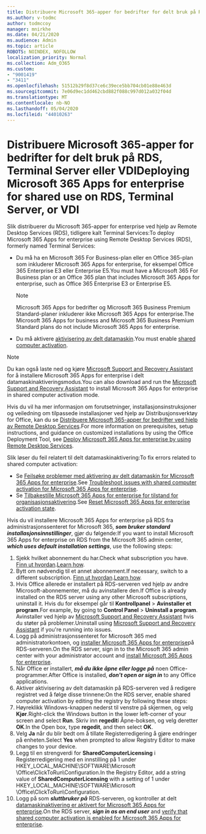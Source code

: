 ```yaml
---
title: Distribuere Microsoft 365-apper for bedrifter for delt bruk på RDS, Terminal Server eller VDI
ms.author: v-todmc
author: todmccoy
manager: mnirkhe
ms.date: 04/21/2020
ms.audience: Admin
ms.topic: article
ROBOTS: NOINDEX, NOFOLLOW
localization_priority: Normal
ms.collection: Adm_O365
ms.custom:
- "9001419"
- "3411"
ms.openlocfilehash: 51512b29f8d37ce6c39ece5bb704cb01e88e463d
ms.sourcegitcommit: 7e06d9ec1dd462cbd882f088c997d012a032f04d
ms.translationtype: MT
ms.contentlocale: nb-NO
ms.lasthandoff: 05/04/2020
ms.locfileid: "44010263"
---
```

# <a name="deploying-microsoft-365-apps-for-enterprise-for-shared-use-on-rds-terminal-server-or-vdi"></a><span data-ttu-id="abc0f-102">Distribuere Microsoft 365-apper for bedrifter for delt bruk på RDS, Terminal Server eller VDI</span><span class="sxs-lookup"><span data-stu-id="abc0f-102">Deploying Microsoft 365 Apps for enterprise for shared use on RDS, Terminal Server, or VDI</span></span>

<span data-ttu-id="abc0f-103">Slik distribuerer du Microsoft 365-apper for enterprise ved hjelp av Remote Desktop Services (RDS), tidligere kalt Terminal Services:</span><span class="sxs-lookup"><span data-stu-id="abc0f-103">To deploy Microsoft 365 Apps for enterprise using Remote Desktop Services (RDS), formerly named Terminal Services:</span></span>
- <span data-ttu-id="abc0f-104">Du må ha en Microsoft 365 For Business-plan eller en Office 365-plan som inkluderer Microsoft 365 Apps for enterprise, for eksempel Office 365 Enterprise E3 eller Enterprise E5.</span><span class="sxs-lookup"><span data-stu-id="abc0f-104">You must have a Microsoft 365 For Business plan or an Office 365 plan that includes Microsoft 365 Apps for enterprise, such as Office 365 Enterprise E3 or Enterprise E5.</span></span>
   > [!NOTE] 
   > <span data-ttu-id="abc0f-105">Microsoft 365 Apps for bedrifter og Microsoft 365 Business Premium Standard-planer inkluderer ikke Microsoft 365 Apps for enterprise.</span><span class="sxs-lookup"><span data-stu-id="abc0f-105">The Microsoft 365 Apps for business and Microsoft 365 Business Premium Standard plans do not include Microsoft 365 Apps for enterprise.</span></span>
- <span data-ttu-id="abc0f-106">Du må aktivere [aktivisering av delt datamaskin](https://docs.microsoft.com/DeployOffice/overview-shared-computer-activation).</span><span class="sxs-lookup"><span data-stu-id="abc0f-106">You must enable [shared computer activation](https://docs.microsoft.com/DeployOffice/overview-shared-computer-activation).</span></span>

> [!NOTE]
> <span data-ttu-id="abc0f-107">Du kan også laste ned og kjøre [Microsoft Support and Recovery Assistant](https://aka.ms/SaRA_OfficeSCA_M365Portal) for å installere Microsoft 365 Apps for enterprise i delt datamaskinaktiveringsmodus.</span><span class="sxs-lookup"><span data-stu-id="abc0f-107">You can also download and run the [Microsoft Support and Recovery Assistant](https://aka.ms/SaRA_OfficeSCA_M365Portal) to install Microsoft 365 Apps for enterprise in shared computer activation mode.</span></span>

<span data-ttu-id="abc0f-108">Hvis du vil ha mer informasjon om forutsetninger, installasjonsinstruksjoner og veiledning om tilpassede installasjoner ved hjelp av Distribusjonsverktøy for Office, kan du se [Distribuere Microsoft 365-apper for bedrifter ved hjelp av Remote Desktop Services](https://docs.microsoft.com/DeployOffice/deploy-microsoft-365-apps-remote-desktop-services).</span><span class="sxs-lookup"><span data-stu-id="abc0f-108">For more information on prerequisites, setup instructions, and guidance on customized installations by using the Office Deployment Tool, see [Deploy Microsoft 365 Apps for enterprise by using Remote Desktop Services](https://docs.microsoft.com/DeployOffice/deploy-microsoft-365-apps-remote-desktop-services).</span></span>

<span data-ttu-id="abc0f-109">Slik løser du feil relatert til delt datamaskinaktivering:</span><span class="sxs-lookup"><span data-stu-id="abc0f-109">To fix errors related to shared computer activation:</span></span>
- <span data-ttu-id="abc0f-110">Se [Feilsøke problemer med aktivering av delt datamaskin for Microsoft 365 Apps for enterprise](https://docs.microsoft.com/DeployOffice/troubleshoot-shared-computer-activation).</span><span class="sxs-lookup"><span data-stu-id="abc0f-110">See [Troubleshoot issues with shared computer activation for Microsoft 365 Apps for enterprise](https://docs.microsoft.com/DeployOffice/troubleshoot-shared-computer-activation).</span></span>
- <span data-ttu-id="abc0f-111">Se [Tilbakestille Microsoft 365 Apps for enterprise for tilstand for organisasjonsaktivering](https://go.microsoft.com/fwlink/?linkid=2109218).</span><span class="sxs-lookup"><span data-stu-id="abc0f-111">See [Reset Microsoft 365 Apps for enterprise activation state](https://go.microsoft.com/fwlink/?linkid=2109218).</span></span>

<span data-ttu-id="abc0f-112">Hvis du vil installere Microsoft 365 Apps for enterprise på RDS fra administrasjonssenteret for Microsoft 365, ***som bruker standard installasjonsinnstillinger***, gjør du følgende:</span><span class="sxs-lookup"><span data-stu-id="abc0f-112">If you want to install Microsoft 365 Apps for enterprise on RDS from the Microsoft 365 admin center, ***which uses default installation settings***, use the following steps:</span></span>

1.    <span data-ttu-id="abc0f-113">Sjekk hvilket abonnement du har.</span><span class="sxs-lookup"><span data-stu-id="abc0f-113">Check what subscription you have.</span></span> <span data-ttu-id="abc0f-114">[Finn ut hvordan](https://docs.microsoft.com/office365/admin/admin-overview/what-subscription-do-i-have).</span><span class="sxs-lookup"><span data-stu-id="abc0f-114">[Learn how](https://docs.microsoft.com/office365/admin/admin-overview/what-subscription-do-i-have).</span></span>
2.    <span data-ttu-id="abc0f-115">Bytt om nødvendig til et annet abonnement.</span><span class="sxs-lookup"><span data-stu-id="abc0f-115">If necessary, switch to a different subscription.</span></span> <span data-ttu-id="abc0f-116">[Finn ut hvordan](https://docs.microsoft.com/office365/admin/subscriptions-and-billing/switch-to-a-different-plan).</span><span class="sxs-lookup"><span data-stu-id="abc0f-116">[Learn how](https://docs.microsoft.com/office365/admin/subscriptions-and-billing/switch-to-a-different-plan).</span></span>
3.    <span data-ttu-id="abc0f-117">Hvis Office allerede er installert på RDS-serveren ved hjelp av andre Microsoft-abonnementer, må du avinstallere den.</span><span class="sxs-lookup"><span data-stu-id="abc0f-117">If Office is already installed on the RDS server using any other Microsoft subscriptions, uninstall it.</span></span> <span data-ttu-id="abc0f-118">Hvis du for eksempel går til **Kontrollpanel** > **Avinstaller et program**.</span><span class="sxs-lookup"><span data-stu-id="abc0f-118">For example, by going to **Control Panel** > **Uninstall a program**.</span></span> <span data-ttu-id="abc0f-119">Avinstaller ved hjelp av [Microsoft Support and Recovery Assistant](https://aka.ms/SARA-OfficeUninstall-Alchemy) hvis du støter på problemer.</span><span class="sxs-lookup"><span data-stu-id="abc0f-119">Uninstall using [Microsoft Support and Recovery Assistant](https://aka.ms/SARA-OfficeUninstall-Alchemy) if you're running into issues.</span></span>
4.    <span data-ttu-id="abc0f-120">Logg på administrasjonssenteret for Microsoft 365 med administratorkontoen, og [installer Microsoft 365 Apps for enterprise](https://portal.office.com/OLS/MySoftware.aspx)på RDS-serveren.</span><span class="sxs-lookup"><span data-stu-id="abc0f-120">On the RDS server, sign in to the Microsoft 365 admin center with your administrator account and [install Microsoft 365 Apps for enterprise](https://portal.office.com/OLS/MySoftware.aspx).</span></span>
5.    <span data-ttu-id="abc0f-121">Når Office er installert, ***må du ikke åpne eller logge på*** noen Office-programmer.</span><span class="sxs-lookup"><span data-stu-id="abc0f-121">After Office is installed, ***don't open or sign in*** to any Office applications.</span></span>
6.    <span data-ttu-id="abc0f-122">Aktiver aktivisering av delt datamaskin på RDS-serveren ved å redigere registret ved å følge disse trinnene:</span><span class="sxs-lookup"><span data-stu-id="abc0f-122">On the RDS server, enable shared computer activation by editing the registry by following these steps:</span></span>
   1. <span data-ttu-id="abc0f-123">Høyreklikk Windows-knappen nederst til venstre på skjermen, og velg **Kjør**.</span><span class="sxs-lookup"><span data-stu-id="abc0f-123">Right-click the Windows button in the lower left-corner of your screen and select **Run**.</span></span> <span data-ttu-id="abc0f-124">Skriv inn **regedit**i Åpne-boksen, og velg deretter **OK**.</span><span class="sxs-lookup"><span data-stu-id="abc0f-124">In the Open box, type **regedit**, and then select **OK**.</span></span>
   2. <span data-ttu-id="abc0f-125">Velg **Ja** når du blir bedt om å tillate Registerredigering å gjøre endringer på enheten.</span><span class="sxs-lookup"><span data-stu-id="abc0f-125">Select **Yes** when prompted to allow Registry Editor to make changes to your device.</span></span>
   3. <span data-ttu-id="abc0f-126">Legg til en strengverdi for **SharedComputerLicensing** i Registerredigering med en innstilling på 1 under HKEY_LOCAL_MACHINE\SOFTWARE\Microsoft \Office\ClickToRun\Configuration.</span><span class="sxs-lookup"><span data-stu-id="abc0f-126">In the Registry Editor, add a string value of **SharedComputerLicensing** with a setting of 1 under HKEY_LOCAL_MACHINE\SOFTWARE\Microsoft \Office\ClickToRun\Configuration.</span></span>
   4. <span data-ttu-id="abc0f-127">Logg på som ***sluttbruker på*** RDS-serveren, og kontroller at delt [datamaskinaktivering er aktivert for Microsoft 365 Apps for enterprise](https://docs.microsoft.com/DeployOffice/troubleshoot-shared-computer-activation#verify-that-activation-for-microsoft-365-apps-succeeded).</span><span class="sxs-lookup"><span data-stu-id="abc0f-127">On the RDS server, ***sign in as an end user*** and [verify that shared computer activation is enabled for Microsoft 365 Apps for enterprise](https://docs.microsoft.com/DeployOffice/troubleshoot-shared-computer-activation#verify-that-activation-for-microsoft-365-apps-succeeded).</span></span>

